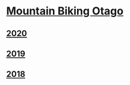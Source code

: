 # [Mountain Biking Otago](http://www.mountainbikingotago.co.nz/)
## [2020](https://mb-otago.github.io/Event-Results/2020)
## [2019](https://mb-otago.github.io/Event-Results/2019)
## [2018](https://mb-otago.github.io/Event-Results/2018)